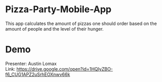# Pizza-Party-Mobile-App
This app calculates the amount of pizzas one should order based on the amount of people and the level of their hunger.

# Demo
Presenter: Austin Lomax <br/>
Link: https://drive.google.com/open?id=1HQIyZBO-f6_CUG1APZ2uSrhEOXnwv66k

